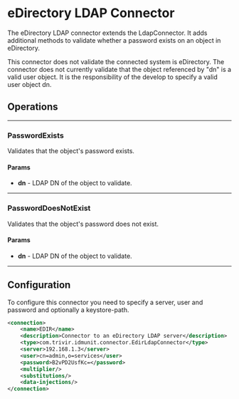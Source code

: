 # eDirectory LDAP Connector

The eDirectory LDAP connector extends the LdapConnector. It adds additional methods to validate whether a password exists on an object in eDirectory.

This connector does not validate the connected system is eDirectory. The connector does not currently validate that the object referenced by "dn" is a valid user object. It is the responsibility of the develop to specify a valid user object dn.

## Operations

---

### PasswordExists

Validates that the object's password exists.

#### Params

- **dn** - LDAP DN of the object to validate.

---

### PasswordDoesNotExist

Validates that the object's password does not exist.

#### Params

- **dn** - LDAP DN of the object to validate.

---

## Configuration

To configure this connector you need to specify a server, user and password and optionally a keystore-path.

```xml
<connection>  
    <name>EDIR</name>  
    <description>Connector to an eDirectory LDAP server</description>  
    <type>com.trivir.idmunit.connector.EdirLdapConnector</type>  
    <server>192.168.1.3</server>  
    <user>cn=admin,o=services</user>  
    <password>B2vPD2UsfKc=</password>  
    <multiplier/>  
    <substitutions/>  
    <data-injections/>  
</connection>
```

